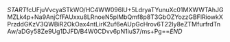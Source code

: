 $START$fcUFjuVvcyaSTkWO/HC4WW096lU+5LdryaTYunuXc01MXWWTAhJGMZLk4p+Na9AnjCfFAUxxu8LRnoeN5plMbQmf8p8T3GbOZYozzGBFlRiowkXPrzddGKzV3QWBiR2OkOax4ntLirK2uf6eAUpGcHrov6T22Iy8eZTMfurfrdTnAw/aDGy58Ze9Ug1DJFD/B4W0CDvv6pN1iuS7/ms+Pg==$END$